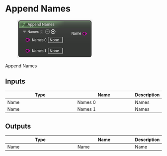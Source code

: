 # Append Names

<div align="left" data-full-width="false">

<figure><img src="Append_Names.png" alt=""><figcaption></figcaption></figure>

</div>

Append Names

## Inputs

<table>
<thead><tr><th width="250">Type</th><th width="200">Name</th><th>Description</th></tr></thead>
<tbody>
<tr><td>Name</td><td>Names 0</td><td>Names</td></tr>
<tr><td>Name</td><td>Names 1</td><td>Names</td></tr>
</tbody>
</table>

## Outputs

<table>
<thead><tr><th width="250">Type</th><th width="200">Name</th><th>Description</th></tr></thead>
<tbody>
<tr><td>Name</td><td>Name</td><td>Name</td></tr>
</tbody>
</table>